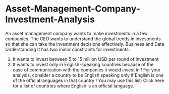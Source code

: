 # Asset-Management-Company-Investment-Analysis

An asset management company wants to make
investments in a few companies. The CEO wants to understand the global
trends in investments so that she can take the investment decisions effectively.
Business and Data Understanding
It has two minor constraints for investments:
1. It wants to invest between 5 to 15 million USD per round of investment
2. It wants to invest only in English-speaking countries because of the ease of
communication with the companies it would invest in
! For your analysis, consider a country to be English speaking only if English is
one of the official languages in that country
! You may use this list: Click here for a list of countries where English is an
official language.
